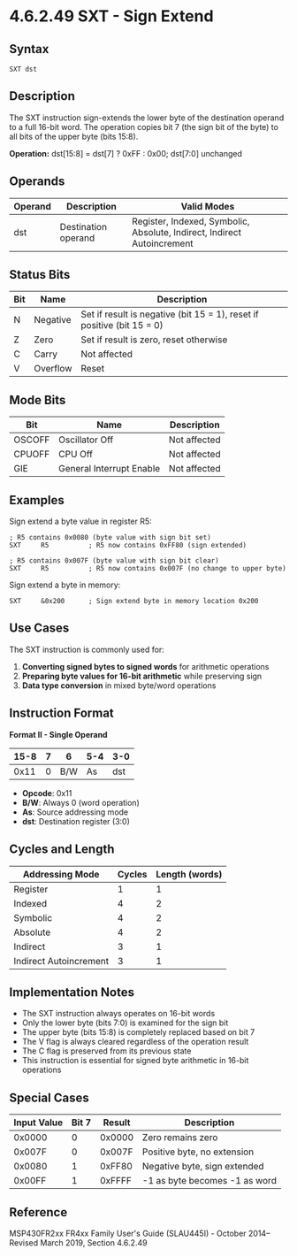 # 4.6.2.49 SXT - Sign Extend

## Syntax

```assembly
SXT dst
```

## Description

The SXT instruction sign-extends the lower byte of the destination operand to a full 16-bit word. The operation
copies bit 7 (the sign bit of the byte) to all bits of the upper byte (bits 15:8).

**Operation:** dst[15:8] = dst[7] ? 0xFF : 0x00; dst[7:0] unchanged

## Operands

| Operand | Description | Valid Modes |
|---------|-------------|-------------|
| dst | Destination operand | Register, Indexed, Symbolic, Absolute, Indirect, Indirect Autoincrement |

## Status Bits

| Bit | Name | Description |
|-----|------|-------------|
| N | Negative | Set if result is negative (bit 15 = 1), reset if positive (bit 15 = 0) |
| Z | Zero | Set if result is zero, reset otherwise |
| C | Carry | Not affected |
| V | Overflow | Reset |

## Mode Bits

| Bit | Name | Description |
|-----|------|-------------|
| OSCOFF | Oscillator Off | Not affected |
| CPUOFF | CPU Off | Not affected |
| GIE | General Interrupt Enable | Not affected |

## Examples

Sign extend a byte value in register R5:

```assembly
; R5 contains 0x0080 (byte value with sign bit set)
SXT     R5          ; R5 now contains 0xFF80 (sign extended)

; R5 contains 0x007F (byte value with sign bit clear)  
SXT     R5          ; R5 now contains 0x007F (no change to upper byte)
```

Sign extend a byte in memory:

```assembly
SXT     &0x200      ; Sign extend byte in memory location 0x200
```

## Use Cases

The SXT instruction is commonly used for:

1. **Converting signed bytes to signed words** for arithmetic operations
2. **Preparing byte values for 16-bit arithmetic** while preserving sign
3. **Data type conversion** in mixed byte/word operations

## Instruction Format

**Format II - Single Operand**

| 15-8 | 7 | 6 | 5-4 | 3-0 |
|------|---|---|-----|-----|
| 0x11 | 0 | B/W | As | dst |

- **Opcode**: 0x11
- **B/W**: Always 0 (word operation)
- **As**: Source addressing mode  
- **dst**: Destination register (3:0)

## Cycles and Length

| Addressing Mode | Cycles | Length (words) |
|----------------|--------|----------------|
| Register | 1 | 1 |
| Indexed | 4 | 2 |
| Symbolic | 4 | 2 |
| Absolute | 4 | 2 |
| Indirect | 3 | 1 |
| Indirect Autoincrement | 3 | 1 |

## Implementation Notes

- The SXT instruction always operates on 16-bit words
- Only the lower byte (bits 7:0) is examined for the sign bit
- The upper byte (bits 15:8) is completely replaced based on bit 7
- The V flag is always cleared regardless of the operation result
- The C flag is preserved from its previous state
- This instruction is essential for signed byte arithmetic in 16-bit operations

## Special Cases

| Input Value | Bit 7 | Result | Description |
|-------------|-------|--------|-------------|
| 0x0000 | 0 | 0x0000 | Zero remains zero |
| 0x007F | 0 | 0x007F | Positive byte, no extension |
| 0x0080 | 1 | 0xFF80 | Negative byte, sign extended |
| 0x00FF | 1 | 0xFFFF | -1 as byte becomes -1 as word |

## Reference

MSP430FR2xx FR4xx Family User's Guide (SLAU445I) - October 2014–Revised March 2019, Section 4.6.2.49

